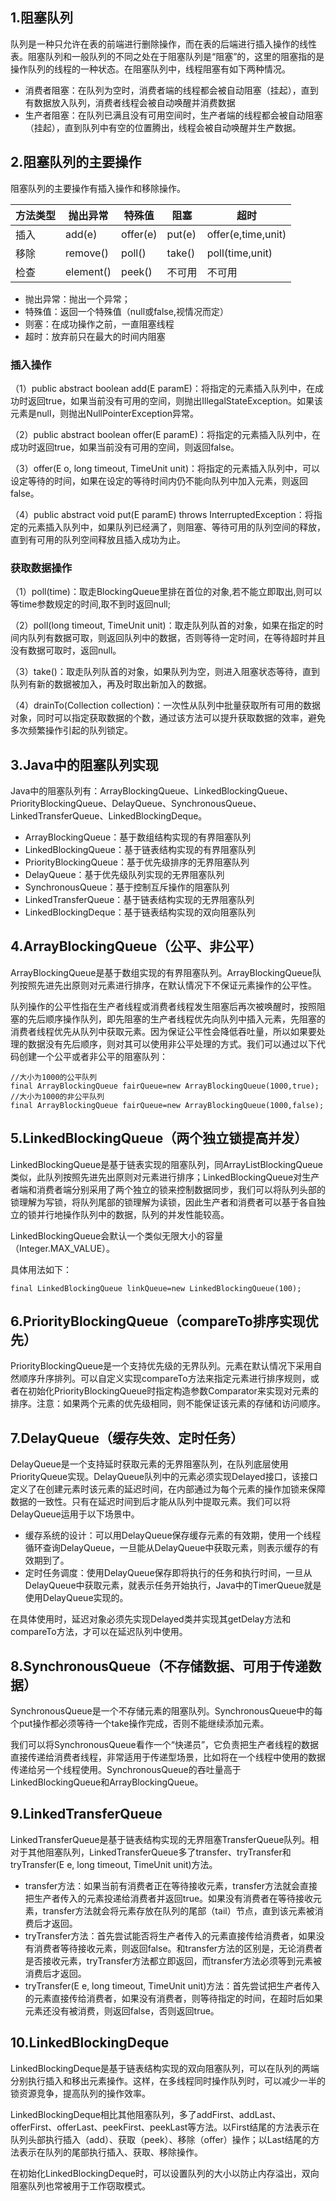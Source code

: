 ## 1.阻塞队列

队列是一种只允许在表的前端进行删除操作，而在表的后端进行插入操作的线性表。阻塞队列和一般队列的不同之处在于阻塞队列是“阻塞”的，这里的阻塞指的是操作队列的线程的一种状态。在阻塞队列中，线程阻塞有如下两种情况。

- 消费者阻塞：在队列为空时，消费者端的线程都会被自动阻塞（挂起），直到有数据放入队列，消费者线程会被自动唤醒并消费数据
- 生产者阻塞：在队列已满且没有可用空间时，生产者端的线程都会被自动阻塞（挂起），直到队列中有空的位置腾出，线程会被自动唤醒并生产数据。

## 2.阻塞队列的主要操作

阻塞队列的主要操作有插入操作和移除操作。

| 方法类型 | 抛出异常  | 特殊值   | 阻塞   | 超时               |
| -------- | --------- | -------- | ------ | ------------------ |
| 插入     | add(e)    | offer(e) | put(e) | offer(e,time,unit) |
| 移除     | remove()  | poll()   | take() | poll(time,unit)    |
| 检查     | element() | peek()   | 不可用 | 不可用             |

- 抛出异常：抛出一个异常；
- 特殊值：返回一个特殊值（null或false,视情况而定）
- 则塞：在成功操作之前，一直阻塞线程
- 超时：放弃前只在最大的时间内阻塞

### 插入操作

（1）public abstract boolean add(E paramE)：将指定的元素插入队列中，在成功时返回true，如果当前没有可用的空间，则抛出IllegalStateException。如果该元素是null，则抛出NullPointerException异常。

（2）public abstract boolean offer(E paramE)：将指定的元素插入队列中，在成功时返回true，如果当前没有可用的空间，则返回false。

（3）offer(E o, long timeout, TimeUnit unit)：将指定的元素插入队列中，可以设定等待的时间，如果在设定的等待时间内仍不能向队列中加入元素，则返回false。

（4）public abstract void put(E paramE) throws InterruptedException：将指定的元素插入队列中，如果队列已经满了，则阻塞、等待可用的队列空间的释放，直到有可用的队列空间释放且插入成功为止。

### 获取数据操作

（1）poll(time)：取走BlockingQueue里排在首位的对象,若不能立即取出,则可以等time参数规定的时间,取不到时返回null;

（2）poll(long timeout, TimeUnit unit)：取走队列队首的对象，如果在指定的时间内队列有数据可取，则返回队列中的数据，否则等待一定时间，在等待超时并且没有数据可取时，返回null。

（3）take()：取走队列队首的对象，如果队列为空，则进入阻塞状态等待，直到队列有新的数据被加入，再及时取出新加入的数据。

（4）drainTo(Collection collection)：一次性从队列中批量获取所有可用的数据对象，同时可以指定获取数据的个数，通过该方法可以提升获取数据的效率，避免多次频繁操作引起的队列锁定。

## 3.Java中的阻塞队列实现

Java中的阻塞队列有：ArrayBlockingQueue、LinkedBlockingQueue、PriorityBlockingQueue、DelayQueue、SynchronousQueue、LinkedTransferQueue、LinkedBlockingDeque。

- ArrayBlockingQueue：基于数组结构实现的有界阻塞队列
- LinkedBlockingQueue：基于链表结构实现的有界阻塞队列
- PriorityBlockingQueue：基于优先级排序的无界阻塞队列
- DelayQueue：基于优先级队列实现的无界阻塞队列
- SynchronousQueue：基于控制互斥操作的阻塞队列
- LinkedTransferQueue：基于链表结构实现的无界阻塞队列
- LinkedBlockingDeque：基于链表结构实现的双向阻塞队列

## 4.ArrayBlockingQueue（公平、非公平）

ArrayBlockingQueue是基于数组实现的有界阻塞队列。ArrayBlockingQueue队列按照先进先出原则对元素进行排序，在默认情况下不保证元素操作的公平性。

队列操作的公平性指在生产者线程或消费者线程发生阻塞后再次被唤醒时，按照阻塞的先后顺序操作队列，即先阻塞的生产者线程优先向队列中插入元素，先阻塞的消费者线程优先从队列中获取元素。因为保证公平性会降低吞吐量，所以如果要处理的数据没有先后顺序，则对其可以使用非公平处理的方式。我们可以通过以下代码创建一个公平或者非公平的阻塞队列：

```
//大小为1000的公平队列
final ArrayBlockingQueue fairQueue=new ArrayBlockingQueue(1000,true);
//大小为1000的非公平队列
final ArrayBlockingQueue fairQueue=new ArrayBlockingQueue(1000,false);
```

## 5.LinkedBlockingQueue（两个独立锁提高并发）

LinkedBlockingQueue是基于链表实现的阻塞队列，同ArrayListBlockingQueue类似，此队列按照先进先出原则对元素进行排序；LinkedBlockingQueue对生产者端和消费者端分别采用了两个独立的锁来控制数据同步，我们可以将队列头部的锁理解为写锁，将队列尾部的锁理解为读锁，因此生产者和消费者可以基于各自独立的锁并行地操作队列中的数据，队列的并发性能较高。

LinkedBlockingQueue会默认一个类似无限大小的容量（Integer.MAX_VALUE）。

具体用法如下：

```
final LinkedBlockingQueue linkQueue=new LinkedBlockingQueue(100);
```

## 6.PriorityBlockingQueue（compareTo排序实现优先）

PriorityBlockingQueue是一个支持优先级的无界队列。元素在默认情况下采用自然顺序升序排列。可以自定义实现compareTo方法来指定元素进行排序规则，或者在初始化PriorityBlockingQueue时指定构造参数Comparator来实现对元素的排序。注意：如果两个元素的优先级相同，则不能保证该元素的存储和访问顺序。

## 7.DelayQueue（缓存失效、定时任务）

DelayQueue是一个支持延时获取元素的无界阻塞队列，在队列底层使用PriorityQueue实现。DelayQueue队列中的元素必须实现Delayed接口，该接口定义了在创建元素时该元素的延迟时间，在内部通过为每个元素的操作加锁来保障数据的一致性。只有在延迟时间到后才能从队列中提取元素。我们可以将DelayQueue运用于以下场景中。

- 缓存系统的设计：可以用DelayQueue保存缓存元素的有效期，使用一个线程循环查询DelayQueue，一旦能从DelayQueue中获取元素，则表示缓存的有效期到了。
- 定时任务调度：使用DelayQueue保存即将执行的任务和执行时间，一旦从DelayQueue中获取元素，就表示任务开始执行，Java中的TimerQueue就是使用DelayQueue实现的。

在具体使用时，延迟对象必须先实现Delayed类并实现其getDelay方法和compareTo方法，才可以在延迟队列中使用。

## 8.SynchronousQueue（不存储数据、可用于传递数据）

SynchronousQueue是一个不存储元素的阻塞队列。SynchronousQueue中的每个put操作都必须等待一个take操作完成，否则不能继续添加元素。

我们可以将SynchronousQueue看作一个“快递员”，它负责把生产者线程的数据直接传递给消费者线程，非常适用于传递型场景，比如将在一个线程中使用的数据传递给另一个线程使用。SynchronousQueue的吞吐量高于LinkedBlockingQueue和ArrayBlockingQueue。

## 9.LinkedTransferQueue

LinkedTransferQueue是基于链表结构实现的无界阻塞TransferQueue队列。相对于其他阻塞队列，LinkedTransferQueue多了transfer、tryTransfer和tryTransfer(E e, long timeout, TimeUnit unit)方法。

- transfer方法：如果当前有消费者正在等待接收元素，transfer方法就会直接把生产者传入的元素投递给消费者并返回true。如果没有消费者在等待接收元素，transfer方法就会将元素存放在队列的尾部（tail）节点，直到该元素被消费后才返回。
- tryTransfer方法：首先尝试能否将生产者传入的元素直接传给消费者，如果没有消费者等待接收元素，则返回false。和transfer方法的区别是，无论消费者是否接收元素，tryTransfer方法都立即返回，而transfer方法必须等到元素被消费后才返回。
- tryTransfer(E e, long timeout, TimeUnit unit)方法：首先尝试把生产者传入的元素直接传给消费者，如果没有消费者，则等待指定的时间，在超时后如果元素还没有被消费，则返回false，否则返回true。

## 10.LinkedBlockingDeque

LinkedBlockingDeque是基于链表结构实现的双向阻塞队列，可以在队列的两端分别执行插入和移出元素操作。这样，在多线程同时操作队列时，可以减少一半的锁资源竞争，提高队列的操作效率。

LinkedBlockingDeque相比其他阻塞队列，多了addFirst、addLast、offerFirst、offerLast、peekFirst、peekLast等方法。以First结尾的方法表示在队列头部执行插入（add）、获取（peek）、移除（offer）操作；以Last结尾的方法表示在队列的尾部执行插入、获取、移除操作。

在初始化LinkedBlockingDeque时，可以设置队列的大小以防止内存溢出，双向阻塞队列也常被用于工作窃取模式。